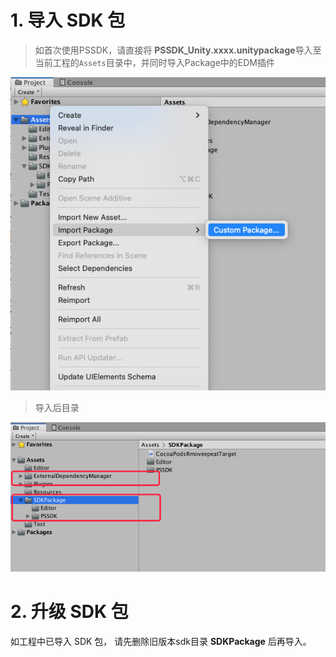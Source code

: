 # 1. 导入 SDK 包
>如首次使用PSSDK，请直接将 **PSSDK_Unity.xxxx.unitypackage**导入至当前工程的`Assets`目录中，并同时导入Package中的EDM插件

![](image/import_1.png)
</br>
>导入后目录

![](image/import.png)

# 2. 升级 SDK 包
如工程中已导入 SDK 包， 请先删除旧版本sdk目录 **SDKPackage** 后再导入。